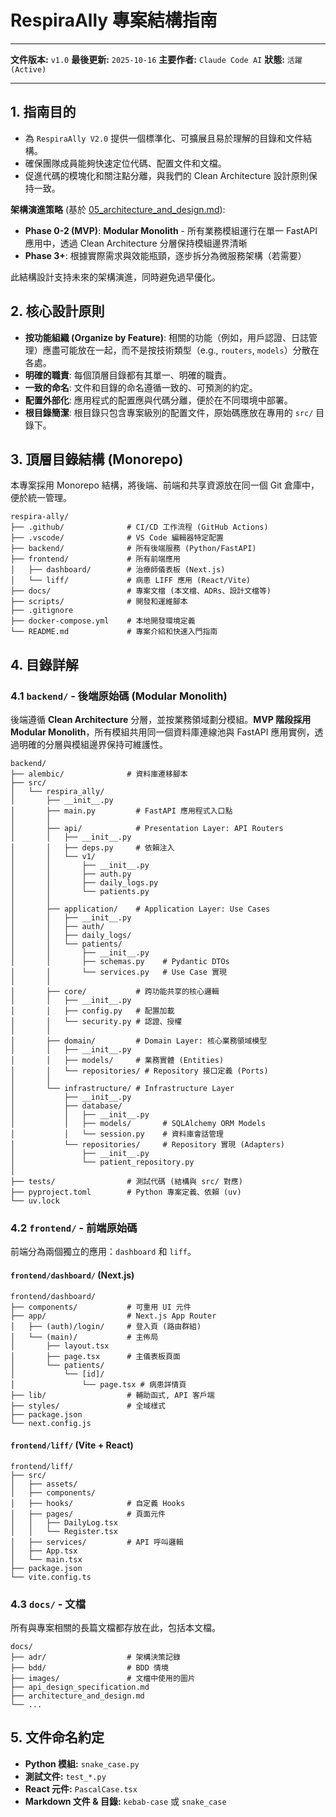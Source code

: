 # RespiraAlly 專案結構指南

---

**文件版本:** `v1.0`
**最後更新:** `2025-10-16`
**主要作者:** `Claude Code AI`
**狀態:** `活躍 (Active)`

---

## 1. 指南目的

*   為 `RespiraAlly V2.0` 提供一個標準化、可擴展且易於理解的目錄和文件結構。
*   確保團隊成員能夠快速定位代碼、配置文件和文檔。
*   促進代碼的模塊化和關注點分離，與我們的 Clean Architecture 設計原則保持一致。

**架構演進策略** (基於 [05_architecture_and_design.md](./05_architecture_and_design.md)):
- **Phase 0-2 (MVP)**: **Modular Monolith** - 所有業務模組運行在單一 FastAPI 應用中，透過 Clean Architecture 分層保持模組邊界清晰
- **Phase 3+**: 根據實際需求與效能瓶頸，逐步拆分為微服務架構（若需要）

此結構設計支持未來的架構演進，同時避免過早優化。

## 2. 核心設計原則

*   **按功能組織 (Organize by Feature)**: 相關的功能（例如，用戶認證、日誌管理）應盡可能放在一起，而不是按技術類型（e.g., `routers`, `models`）分散在各處。
*   **明確的職責**: 每個頂層目錄都有其單一、明確的職責。
*   **一致的命名**: 文件和目錄的命名遵循一致的、可預測的約定。
*   **配置外部化**: 應用程式的配置應與代碼分離，便於在不同環境中部署。
*   **根目錄簡潔**: 根目錄只包含專案級別的配置文件，原始碼應放在專用的 `src/` 目錄下。

## 3. 頂層目錄結構 (Monorepo)

本專案採用 Monorepo 結構，將後端、前端和共享資源放在同一個 Git 倉庫中，便於統一管理。

```plaintext
respira-ally/
├── .github/              # CI/CD 工作流程 (GitHub Actions)
├── .vscode/              # VS Code 編輯器特定配置
├── backend/              # 所有後端服務 (Python/FastAPI)
├── frontend/             # 所有前端應用
│   ├── dashboard/        # 治療師儀表板 (Next.js)
│   └── liff/             # 病患 LIFF 應用 (React/Vite)
├── docs/                 # 專案文檔 (本文檔、ADRs、設計文檔等)
├── scripts/              # 開發和運維腳本
├── .gitignore
├── docker-compose.yml    # 本地開發環境定義
└── README.md             # 專案介紹和快速入門指南
```

## 4. 目錄詳解

### 4.1 `backend/` - 後端原始碼 (Modular Monolith)

後端遵循 **Clean Architecture** 分層，並按業務領域劃分模組。**MVP 階段採用 Modular Monolith**，所有模組共用同一個資料庫連線池與 FastAPI 應用實例，透過明確的分層與模組邊界保持可維護性。

```plaintext
backend/
├── alembic/              # 資料庫遷移腳本
├── src/
│   └── respira_ally/
│       ├── __init__.py
│       ├── main.py         # FastAPI 應用程式入口點
│       │
│       ├── api/            # Presentation Layer: API Routers
│       │   ├── __init__.py
│       │   ├── deps.py     # 依賴注入
│       │   └── v1/
│       │       ├── __init__.py
│       │       ├── auth.py
│       │       ├── daily_logs.py
│       │       └── patients.py
│       │
│       ├── application/    # Application Layer: Use Cases
│       │   ├── __init__.py
│       │   ├── auth/
│       │   ├── daily_logs/
│       │   └── patients/
│       │       ├── __init__.py
│       │       ├── schemas.py    # Pydantic DTOs
│       │       └── services.py   # Use Case 實現
│       │
│       ├── core/           # 跨功能共享的核心邏輯
│       │   ├── __init__.py
│       │   ├── config.py   # 配置加載
│       │   └── security.py # 認證、授權
│       │
│       ├── domain/         # Domain Layer: 核心業務領域模型
│       │   ├── __init__.py
│       │   ├── models/     # 業務實體 (Entities)
│       │   └── repositories/ # Repository 接口定義 (Ports)
│       │
│       └── infrastructure/ # Infrastructure Layer
│           ├── __init__.py
│           ├── database/
│           │   ├── __init__.py
│           │   ├── models/       # SQLAlchemy ORM Models
│           │   └── session.py    # 資料庫會話管理
│           └── repositories/     # Repository 實現 (Adapters)
│               ├── __init__.py
│               └── patient_repository.py
│
├── tests/                # 測試代碼 (結構與 src/ 對應)
├── pyproject.toml        # Python 專案定義、依賴 (uv)
└── uv.lock
```

### 4.2 `frontend/` - 前端原始碼

前端分為兩個獨立的應用：`dashboard` 和 `liff`。

#### `frontend/dashboard/` (Next.js)
```plaintext
frontend/dashboard/
├── components/           # 可重用 UI 元件
├── app/                  # Next.js App Router
│   ├── (auth)/login/     # 登入頁 (路由群組)
│   └── (main)/           # 主佈局
│       ├── layout.tsx
│       ├── page.tsx      # 主儀表板頁面
│       └── patients/
│           └── [id]/
│               └── page.tsx # 病患詳情頁
├── lib/                  # 輔助函式, API 客戶端
├── styles/               # 全域樣式
├── package.json
└── next.config.js
```

#### `frontend/liff/` (Vite + React)
```plaintext
frontend/liff/
├── src/
│   ├── assets/
│   ├── components/
│   ├── hooks/            # 自定義 Hooks
│   ├── pages/            # 頁面元件
│   │   ├── DailyLog.tsx
│   │   └── Register.tsx
│   ├── services/         # API 呼叫邏輯
│   ├── App.tsx
│   └── main.tsx
├── package.json
└── vite.config.ts
```

### 4.3 `docs/` - 文檔
所有與專案相關的長篇文檔都存放在此，包括本文檔。
```plaintext
docs/
├── adr/                  # 架構決策記錄
├── bdd/                  # BDD 情境
├── images/               # 文檔中使用的圖片
├── api_design_specification.md
├── architecture_and_design.md
└── ...
```

## 5. 文件命名約定

*   **Python 模組:** `snake_case.py`
*   **測試文件:** `test_*.py`
*   **React 元件:** `PascalCase.tsx`
*   **Markdown 文件 & 目錄:** `kebab-case` 或 `snake_case`
